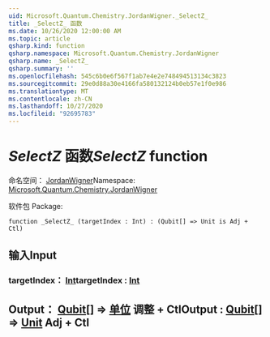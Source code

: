 ```yaml
---
uid: Microsoft.Quantum.Chemistry.JordanWigner._SelectZ_
title: _SelectZ_ 函数
ms.date: 10/26/2020 12:00:00 AM
ms.topic: article
qsharp.kind: function
qsharp.namespace: Microsoft.Quantum.Chemistry.JordanWigner
qsharp.name: _SelectZ_
qsharp.summary: ''
ms.openlocfilehash: 545c6b0e6f567f1ab7e4e2e748494513134c3823
ms.sourcegitcommit: 29e0d88a30e4166fa580132124b0eb57e1f0e986
ms.translationtype: MT
ms.contentlocale: zh-CN
ms.lasthandoff: 10/27/2020
ms.locfileid: "92695783"
---
```

# <a name="_selectz_-function"></a><span data-ttu-id="e0a64-102">_SelectZ_ 函数</span><span class="sxs-lookup"><span data-stu-id="e0a64-102">_SelectZ_ function</span></span>

<span data-ttu-id="e0a64-103">命名空间： [JordanWigner](xref:Microsoft.Quantum.Chemistry.JordanWigner)</span><span class="sxs-lookup"><span data-stu-id="e0a64-103">Namespace: [Microsoft.Quantum.Chemistry.JordanWigner](xref:Microsoft.Quantum.Chemistry.JordanWigner)</span></span>

<span data-ttu-id="e0a64-104">软件包 [](https://nuget.org/packages/)</span><span class="sxs-lookup"><span data-stu-id="e0a64-104">Package: [](https://nuget.org/packages/)</span></span>




```qsharp
function _SelectZ_ (targetIndex : Int) : (Qubit[] => Unit is Adj + Ctl)
```


## <a name="input"></a><span data-ttu-id="e0a64-105">输入</span><span class="sxs-lookup"><span data-stu-id="e0a64-105">Input</span></span>

### <a name="targetindex--int"></a><span data-ttu-id="e0a64-106">targetIndex： [Int](xref:microsoft.quantum.lang-ref.int)</span><span class="sxs-lookup"><span data-stu-id="e0a64-106">targetIndex : [Int](xref:microsoft.quantum.lang-ref.int)</span></span>





## <a name="output--qubit--unit-adj--ctl"></a><span data-ttu-id="e0a64-107">Output： [Qubit](xref:microsoft.quantum.lang-ref.qubit)[] => [单位](xref:microsoft.quantum.lang-ref.unit) 调整 + Ctl</span><span class="sxs-lookup"><span data-stu-id="e0a64-107">Output : [Qubit](xref:microsoft.quantum.lang-ref.qubit)[] => [Unit](xref:microsoft.quantum.lang-ref.unit) Adj + Ctl</span></span>

